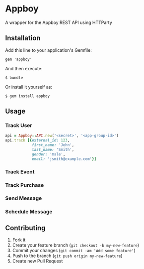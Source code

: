 # Appboy

A wrapper for the Appboy REST API using HTTParty

## Installation

Add this line to your application's Gemfile:

    gem 'appboy'

And then execute:

    $ bundle

Or install it yourself as:

    $ gem install appboy

## Usage

### Track User

```ruby
api = Appboy::API.new('<secret>', '<app-group-id>')
api.track [{external_id: 123,
            first_name: 'John',
            last_name: 'Smith',
            gender: 'male',
            email: 'jsmith@example.com'}]
```

### Track Event
### Track Purchase
### Send Message
### Schedule Message

## Contributing

1. Fork it
2. Create your feature branch (`git checkout -b my-new-feature`)
3. Commit your changes (`git commit -am 'Add some feature'`)
4. Push to the branch (`git push origin my-new-feature`)
5. Create new Pull Request
